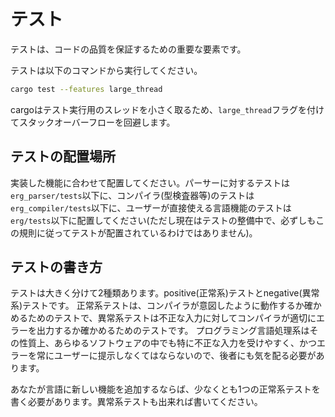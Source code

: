 # テスト

テストは、コードの品質を保証するための重要な要素です。

テストは以下のコマンドから実行してください。

```sh
cargo test --features large_thread
```

cargoはテスト実行用のスレッドを小さく取るため、`large_thread`フラグを付けてスタックオーバーフローを回避します。

## テストの配置場所

実装した機能に合わせて配置してください。パーサーに対するテストは`erg_parser/tests`以下に、コンパイラ(型検査器等)のテストは`erg_compiler/tests`以下に、ユーザーが直接使える言語機能のテストは`erg/tests`以下に配置してください(ただし現在はテストの整備中で、必ずしもこの規則に従ってテストが配置されているわけではありません)。

## テストの書き方

テストは大きく分けて2種類あります。positive(正常系)テストとnegative(異常系)テストです。
正常系テストは、コンパイラが意図したように動作するか確かめるためのテストで、異常系テストは不正な入力に対してコンパイラが適切にエラーを出力するか確かめるためのテストです。
プログラミング言語処理系はその性質上、あらゆるソフトウェアの中でも特に不正な入力を受けやすく、かつエラーを常にユーザーに提示しなくてはならないので、後者にも気を配る必要があります。

あなたが言語に新しい機能を追加するならば、少なくとも1つの正常系テストを書く必要があります。異常系テストも出来れば書いてください。
